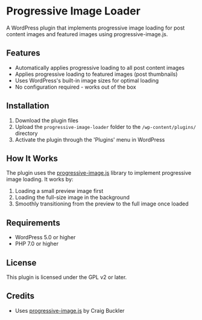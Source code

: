 # Progressive Image Loader

A WordPress plugin that implements progressive image loading for post content images and featured images using progressive-image.js.

## Features

- Automatically applies progressive loading to all post content images
- Applies progressive loading to featured images (post thumbnails)
- Uses WordPress's built-in image sizes for optimal loading
- No configuration required - works out of the box

## Installation

1. Download the plugin files
2. Upload the `progressive-image-loader` folder to the `/wp-content/plugins/` directory
3. Activate the plugin through the 'Plugins' menu in WordPress

## How It Works

The plugin uses the [progressive-image.js](https://github.com/craigbuckler/progressive-image.js) library to implement progressive image loading. It works by:

1. Loading a small preview image first
2. Loading the full-size image in the background
3. Smoothly transitioning from the preview to the full image once loaded

## Requirements

- WordPress 5.0 or higher
- PHP 7.0 or higher

## License

This plugin is licensed under the GPL v2 or later.

## Credits

- Uses [progressive-image.js](https://github.com/craigbuckler/progressive-image.js) by Craig Buckler 
